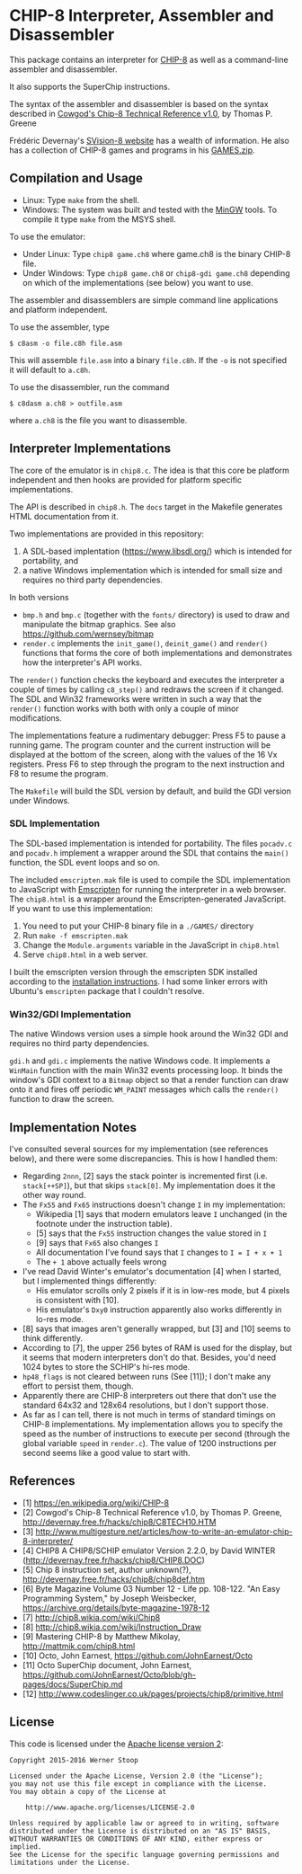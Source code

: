 # CHIP-8 Interpreter, Assembler and Disassembler

This package contains an interpreter for
[CHIP-8](https://en.wikipedia.org/wiki/CHIP-8) as well as a command-line
assembler and disassembler.

It also supports the SuperChip instructions.

The syntax of the assembler and disassembler is based on the syntax described
in [Cowgod's Chip-8 Technical Reference
v1.0](http://devernay.free.fr/hacks/chip8/C8TECH10.HTM), by Thomas P. Greene

Frédéric Devernay's [SVision-8 website](http://devernay.free.fr/hacks/chip8/)
has a wealth of information. He also has a collection of CHIP-8 games and
programs in his [GAMES.zip](http://devernay.free.fr/hacks/chip8/GAMES.zip).

## Compilation and Usage

* Linux: Type `make` from the shell.
* Windows: The system was built and tested with the
  [MinGW](http://www.mingw.org/) tools. To compile it type `make` from the MSYS
  shell.

To use the emulator:

* Under Linux: Type `chip8 game.ch8` where game.ch8 is the binary CHIP-8 file.
* Under Windows: Type `chip8 game.ch8` or `chip8-gdi game.ch8` depending on
  which of the implementations (see below) you want to use.

The assembler and disassemblers are simple command line applications and
platform independent.

To use the assembler, type

    $ c8asm -o file.c8h file.asm

This will assemble `file.asm` into a binary `file.c8h`. If the `-o` is not
specified it will default to `a.c8h`.

To use the disassembler, run the command
	
    $ c8dasm a.ch8 > outfile.asm

where `a.ch8` is the file you want to disassemble.

## Interpreter Implementations

The core of the emulator is in `chip8.c`. The idea is that this core be
platform independent and then hooks are provided for platform specific
implementations.

The API is described in `chip8.h`. The `docs` target in the Makefile generates
HTML documentation from it.

Two implementations are provided in this repository:

1. A SDL-based implentation (<https://www.libsdl.org/>) which is intended for
  portability, and
2. a native Windows implementation which is intended for small size and
  requires no third party dependencies.

In both versions

* `bmp.h` and `bmp.c` (together with the `fonts/` directory) is used to draw
  and manipulate the bitmap graphics. See also
  https://github.com/wernsey/bitmap
* `render.c` implements the `init_game()`, `deinit_game()` and `render()`
  functions that forms the core of both implementations and demonstrates how
  the interpreter's API works.

The `render()` function checks the keyboard and executes the interpreter a
couple of times by calling `c8_step()` and redraws the screen if it changed.
The SDL and Win32 frameworks were written in such a way that the `render()`
function works with both with only a couple of minor modifications.

The implementations feature a rudimentary debugger: Press F5 to pause a running
game. The program counter and the current instruction will be displayed at the
bottom of the screen, along with the values of the 16 Vx registers. Press F6 to
step through the program to the next instruction and F8 to resume the program.
  
The `Makefile` will build the SDL version by default, and build the GDI version
under Windows.
  
### SDL Implementation

The SDL-based implementation is intended for portability. The files `pocadv.c`
and `pocadv.h` implement a wrapper around the SDL that contains the `main()`
function, the SDL event loops and so on.

The included `emscripten.mak` file is used to compile the SDL implementation to
JavaScript with [Emscripten](http://emscripten.org/) for running the
interpreter in a web browser. The `chip8.html` is a wrapper around the
Emscripten-generated JavaScript. If you want to use this implementation:

1. You need to put your CHIP-8 binary file in a `./GAMES/` directory
2. Run `make -f emscripten.mak`
3. Change the `Module.arguments` variable in the JavaScript in `chip8.html`
4. Serve `chip8.html` in a web server.

I built the emscripten version through the emscripten SDK installed
according to the [installation instructions][emscripten-install]. I had
some linker errors with Ubuntu's `emscripten` package that I couldn't
resolve.

[emscripten-install]: http://kripken.github.io/emscripten-site/docs/getting_started/downloads.html#sdk-download-and-install

### Win32/GDI Implementation

The native Windows version uses a simple hook around the Win32 GDI and requires
no third party dependencies.

`gdi.h` and `gdi.c` implements the native Windows code. It implements a
`WinMain` function with the main Win32 events processing loop. It binds the
window's GDI context to a `Bitmap` object so that a render function can draw
onto it and fires off periodic `WM_PAINT` messages which calls the `render()`
function to draw the screen.

## Implementation Notes

I've consulted several sources for my implementation (see references below),
and there were some discrepancies. This is how I handled them:

* Regarding `2nnn`, [2] says the stack pointer is incremented first (i.e.
  `stack[++SP]`), but that skips `stack[0]`. My implementation does it the
  other way round.
* The `Fx55` and `Fx65` instructions doesn't change `I` in my implementation:
  * Wikipedia [1] says that modern emulators leave `I` unchanged (in the
    footnote under the instruction table).
  * [5] says that the `Fx55` instruction changes the value stored in `I`
  * [9] says that `Fx65` also changes `I`
  * All documentation I've found says that `I` changes to `I = I + x + 1`
  * The `+ 1` above actually feels wrong
* I've read David Winter's emulator's documentation [4] when I started, but I
  implemented things differently:
  * His emulator scrolls only 2 pixels if it is in low-res mode, but 4 pixels
    is consistent with [10].
  * His emulator's `Dxy0` instruction apparently also works differently in
    lo-res mode.
* [8] says that images aren't generally wrapped, but [3] and [10] seems to
  think differently.
* According to [7], the upper 256 bytes of RAM is used for the display, but it
  seems that modern interpreters don't do that. Besides, you'd need 1024 bytes
  to store the SCHIP's hi-res mode.
* `hp48_flags` is not cleared between runs (See [11]); I don't make any effort
  to persist them, though.
* Apparently there are CHIP-8 interpreters out there that don't use the
  standard 64x32 and 128x64 resolutions, but I don't support those.
* As far as I can tell, there is not much in terms of standard timings on
  CHIP-8 implementations. My implementation allows you to specify the speed as
  the number of instructions to execute per second (through the global variable
  `speed` in `render.c`). The value of 1200 instructions per second seems like
  a good value to start with.

## References

* [1] <https://en.wikipedia.org/wiki/CHIP-8>
* [2] Cowgod's Chip-8 Technical Reference v1.0, by Thomas P. Greene,
  <http://devernay.free.fr/hacks/chip8/C8TECH10.HTM>
* [3]
  <http://www.multigesture.net/articles/how-to-write-an-emulator-chip-8-interpreter/>
* [4] CHIP8 A CHIP8/SCHIP emulator Version 2.2.0, by David WINTER
  (<http://devernay.free.fr/hacks/chip8/CHIP8.DOC>)
* [5] Chip 8 instruction set, author unknown(?),
  <http://devernay.free.fr/hacks/chip8/chip8def.htm>
* [6] Byte Magazine Volume 03 Number 12 - Life pp. 108-122. "An Easy
  Programming System," by Joseph Weisbecker,
  <https://archive.org/details/byte-magazine-1978-12>
* [7] <http://chip8.wikia.com/wiki/Chip8>
* [8] <http://chip8.wikia.com/wiki/Instruction_Draw>
* [9] Mastering CHIP-8 by Matthew Mikolay, <http://mattmik.com/chip8.html>
* [10] Octo, John Earnest, <https://github.com/JohnEarnest/Octo>
* [11] Octo SuperChip document, John Earnest,
  <https://github.com/JohnEarnest/Octo/blob/gh-pages/docs/SuperChip.md>
* [12] <http://www.codeslinger.co.uk/pages/projects/chip8/primitive.html>

## License

This code is licensed under the [Apache license version
2](http://www.apache.org/licenses/LICENSE-2.0):

    Copyright 2015-2016 Werner Stoop
    
    Licensed under the Apache License, Version 2.0 (the "License");
    you may not use this file except in compliance with the License.
    You may obtain a copy of the License at
    
        http://www.apache.org/licenses/LICENSE-2.0
    
    Unless required by applicable law or agreed to in writing, software
    distributed under the License is distributed on an "AS IS" BASIS,
    WITHOUT WARRANTIES OR CONDITIONS OF ANY KIND, either express or implied.
    See the License for the specific language governing permissions and
    limitations under the License.

